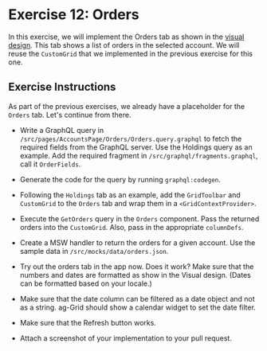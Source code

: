 # Exercise 12: Orders

In this exercise, we will implement the Orders tab as shown in the
[visual design](https://www.figma.com/file/UdOTt1Z2fTnm0Cbi0FA1We/Bullsfirst).
This tab shows a list of orders in the selected account. We will reuse the
`CustomGrid` that we implemented in the previous exercise for this one.

## Exercise Instructions

As part of the previous exercises, we already have a placeholder for the
`Orders` tab. Let's continue from there.

- Write a GraphQL query in `/src/pages/AccountsPage/Orders/Orders.query.graphql`
  to fetch the required fields from the GraphQL server. Use the Holdings query
  as an example. Add the required fragment in `/src/graphql/fragments.graphql`,
  call it `OrderFields`.

- Generate the code for the query by running `graphql:codegen`.

- Following the `Holdings` tab as an example, add the `GridToolbar` and
  `CustomGrid` to the `Orders` tab and wrap them in a `<GridContextProvider>`.

- Execute the `GetOrders` query in the `Orders` component. Pass the returned
  orders into the `CustomGrid`. Also, pass in the appropriate `columnDefs`.

- Create a MSW handler to return the orders for a given account. Use the sample
  data in `/src/mocks/data/orders.json`.

- Try out the orders tab in the app now. Does it work? Make sure that the
  numbers and dates are formatted as show in the Visual design. (Dates can be
  formatted based on your locale.)

- Make sure that the date column can be filtered as a date object and not as a
  string. ag-Grid should show a calendar widget to set the date filter.

- Make sure that the Refresh button works.

- Attach a screenshot of your implementation to your pull request.
